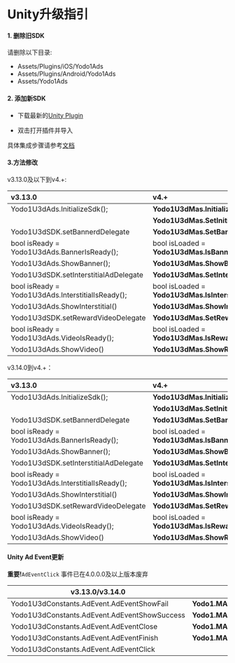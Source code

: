 # Unity升级指引

#### 1. 删除旧SDK

请删除以下目录:

- Assets/Plugins/iOS/Yodo1Ads
- Assets/Plugins/Android/Yodo1Ads
- Assets/Yodo1Ads

#### 2. 添加新SDK

- 下载最新的[Unity Plugin](https://docs.yodo1.com/download/Rivendell-SDKs/Rivendell-4.0.0.3.unitypackage)

- 双击打开插件并导入

具体集成步骤请参考[文档](https://github.com/Yodo1Games/MAS-Documents/blob/main/markdowns/integration-unity.md#the-integration-steps)

#### 3.方法修改

v3.13.0及以下到v4.+:

| v3.13.0                                           | v4.+                                                      |
| :------------------------------------------------ | :-------------------------------------------------------- |
| Yodo1U3dAds.InitializeSdk();                      | **Yodo1U3dMas.InitializeSdk();**                          |
|                                                   | **Yodo1U3dMas.SetInitializeDelegate**                     |
| Yodo1U3dSDK.setBannerdDelegate                    | **Yodo1U3dMas.SetBannerAdDelegate**                       |
| bool isReady = Yodo1U3dAds.BannerIsReady();       | bool isLoaded = **Yodo1U3dMas.IsBannerAdLoaded();**       |
| Yodo1U3dAds.ShowBanner();                         | **Yodo1U3dMas.ShowBannerAd();**                           |
| Yodo1U3dSDK.setInterstitialAdDelegate             | **Yodo1U3dMas.SetInterstitialAdDelegate**                 |
| bool isReady = Yodo1U3dAds.InterstitialIsReady(); | bool isLoaded = **Yodo1U3dMas.IsInterstitialAdLoaded();** |
| Yodo1U3dAds.ShowInterstitial()                    | **Yodo1U3dMas.ShowInterstitialAd();**                     |
| Yodo1U3dSDK.setRewardVideoDelegate                | **Yodo1U3dMas.SetRewardedAdDelegate**                     |
| bool isReady = Yodo1U3dAds.VideoIsReady();        | bool isLoaded = **Yodo1U3dMas.IsRewardedAdLoaded();**     |
| Yodo1U3dAds.ShowVideo()                           | **Yodo1U3dMas.ShowRewardedAd();**                         |

v3.14.0到v4.+：

| v3.13.0                                           | v4.+                                                      |
| :------------------------------------------------ | :-------------------------------------------------------- |
| Yodo1U3dAds.InitializeSdk();                      | **Yodo1U3dMas.InitializeSdk();**                          |
|                                                   | **Yodo1U3dMas.SetInitializeDelegate**                     |
| Yodo1U3dSDK.setBannerdDelegate                    | **Yodo1U3dMas.SetBannerAdDelegate**                       |
| bool isReady = Yodo1U3dAds.BannerIsReady();       | bool isLoaded = **Yodo1U3dMas.IsBannerAdLoaded();**       |
| Yodo1U3dAds.ShowBanner();                         | **Yodo1U3dMas.ShowBannerAd();**                           |
| Yodo1U3dSDK.setInterstitialAdDelegate             | **Yodo1U3dMas.SetInterstitialAdDelegate**                 |
| bool isReady = Yodo1U3dAds.InterstitialIsReady(); | bool isLoaded = **Yodo1U3dMas.IsInterstitialAdLoaded();** |
| Yodo1U3dAds.ShowInterstitial()                    | **Yodo1U3dMas.ShowInterstitialAd();**                     |
| Yodo1U3dSDK.setRewardVideoDelegate                | **Yodo1U3dMas.SetRewardedAdDelegate**                     |
| bool isReady = Yodo1U3dAds.VideoIsReady();        | bool isLoaded = **Yodo1U3dMas.IsRewardedAdLoaded();**     |
| Yodo1U3dAds.ShowVideo()                           | **Yodo1U3dMas.ShowRewardedAd();**                         |

#### Unity Ad Event更新

**重要!**`AdEventClick` 事件已在4.0.0.0及以上版本废弃

| v3.13.0/v3.14.0                              | v4.+                                   |
| -------------------------------------------- | -------------------------------------- |
| Yodo1U3dConstants.AdEvent.AdEventShowFail    | **Yodo1.MAS.Yodo1U3dAdEvent.AdError**  |
| Yodo1U3dConstants.AdEvent.AdEventShowSuccess | **Yodo1.MAS.Yodo1U3dAdEvent.AdOpened** |
| Yodo1U3dConstants.AdEvent.AdEventClose       | **Yodo1.MAS.Yodo1U3dAdEvent.AdClosed** |
| Yodo1U3dConstants.AdEvent.AdEventFinish      | **Yodo1.MAS.Yodo1U3dAdEvent.AdReward** |
| Yodo1U3dConstants.AdEvent.AdEventClick       |                                        |
